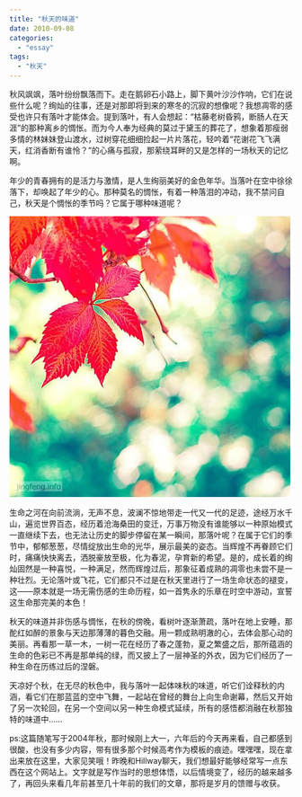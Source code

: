 ```yaml
---
title: "秋天的味道"
date: 2010-09-08
categories: 
  - "essay"
tags: 
  - "秋天"
---
```


秋风飒飒，落叶纷纷飘落而下。走在鹅卵石小路上，脚下黄叶沙沙作响，它们在说些什么呢？绚灿的往事，还是对那即将到来的寒冬的沉寂的想像呢？我想凋零的感受也许只有落叶才能体会。提到落叶，有人会想起：“枯藤老树昏鸦，断肠人在天涯”的那种离乡的惆怅。而为今人奉为经典的莫过于黛玉的葬花了，想象着那瘦弱多情的林妹妹登山渡水，过树穿花细细捡起一片片落花，轻吟着“花谢花飞飞满天，红消香断有谁怜？”的心痛与孤寂，那萦绕耳畔的又是怎样的一场秋天的记忆啊。

年少的青春拥有的是活力与激情，是人生绚丽美好的金色年华。当落叶在空中徐徐落下，却唤起了年少的心。那种莫名的惆怅，有着一种落泪的冲动，我不禁问自己，秋天是个惆怅的季节吗？它属于哪种味道呢？

![文章配图](images/5652755641_a3215b6447_z.jpg)

生命之河在向前流淌，无声不息，波澜不惊地带走一代又一代的足迹，途经万水千山，遍览世界百态，经历着沧海桑田的变迁，万事万物没有谁能够以一种原始模式一直继续下去，也无法让历史的脚步停留在某一瞬间，那落叶呢？在属于它们的季节中，郁郁葱葱，尽情绽放出生命的光华，展示最美的姿态。当辉煌不再眷顾它们时，痛痛快快离去，洒脱豪放至极，化为春泥，孕育新的希望。是的，成长着的绚灿固然是一种喜悦，一种满足，然而辉煌过后，那象征着成熟的凋零也未尝不是一种壮烈。无论落叶或飞花，它们都只不过是在秋天里进行了一场生命状态的褪变，这——原本就是一场无需伤感的生命历程，如一首隽永的乐章在时空中游动，宣誓这生命那完美的本色！

秋天的味道并非伤感与惆怅，在秋的傍晚，看树叶逐渐萧疏，落叶在地上安睡，那酡红如醉的景象与天边那薄薄的暮色交融。用一颗成熟明澈的心，去体会那心动的美丽。再看那一草一木，一树一花在经历了春之蓬勃，夏之繁盛之后，那所蕴涵的生命的色彩已不再是那单纯的绿，而又披上了一层神圣的外衣，因为它们经历了一种生命在历练过后的涅磐。

天凉好个秋，在无尽的秋色中，我与落叶一起体味秋的味道，听它们诠释秋的内涵，看它们在那蓝蓝的空中飞舞，一起站在曾经的舞台上向生命谢幕，然后又开始了另一次轮回，在另一个空间以另一种生命模式延续，所有的感悟都消融在秋那独特的味道中……

ps:这篇随笔写于2004年秋，那时候刚上大一，六年后的今天再来看，自己都感到很酸，也没有多少内容，带有很多那个时候高考作为模板的痕迹。嘿嘿嘿，现在拿出来放在这里，大家见笑哦！昨晚和Hillway聊天，我们想最好能够经常写一点东西在这个网站上。文字就是写作当时的思想体悟，以后情境变了，经历的越来越多了，再回头来看几年前甚至几十年前的我们的文章，那将是岁月的馈赠与收获。
